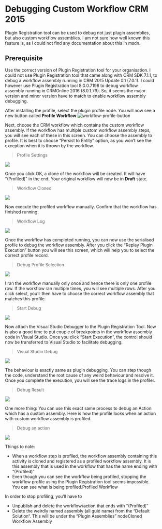 # Debugging Custom Workflow CRM 2015

Plugin Registration tool can be used to debug not just plugin assemblies, but also custom workflow assemblies. I am not sure how well known this feature is, as I could not find any documentation about this in msdn.

## Prerequisite

Use the correct version of Plugin Registration tool for your organisation. I could not use Plugin Registration tool that came along with CRM SDK 7.1.1, to debug a workflow assembly running in CRM 2015 Update 0.1 (7.0.1). I could however use Plugin Registration tool 8.0.0.7198 to debug workflow assembly running in CRMOnline 2016 (8.0.1.79). So, it seems the major version and minor version have to match to enable workflow assembly debugging.

After installing the profile, select the plugin profile node. You will now see a new button called **Profile Workflow**
<img src="/Images/workflow-profile-button.png" alt="workflow-profile-button"/>

Next, choose the CRM workflow which contains the custom workflow assembly. If the workflow has multiple custom workflow assembly steps, you will see each of these in this screen. You can choose the assembly to profile. It is best to choose “Persist to Entity” option, as you won’t see the exception when it is thrown by the workflow.

> Profile Settings
<img src="/Images/profile-settings.png">
 

Once you click OK, a clone of the workflow will be created. It will have “(Profiled)” in the end. Your original workflow will now be in **Draft** state.

> Workflow Cloned
<img src="/Images/workflow-cloned1.png">


Now execute the profiled workflow manually. Confirm that the workflow has finished running.

> Workflow Log
<img src="/Images/workflow-log.png">

Once the workflow has completed running, you can now use the serialised profile to debug the workflow assembly. After you click the “Replay Plugin Execution” button you will see this screen, which will help you to select the correct profile record.

> Debug Profile Selection
<img src="/Images/debug-profile-selection.png">

I ran the workflow manually only once and hence there is only one profile row. If the workflow ran multiple times, you will see multiple rows. After you click select, you’ll then have to choose the correct workflow assembly that matches this profile.

> Start Debug
<img src="/Images/start-debug.png">

Now attach the Visual Studio Debugger to the Plugin Registration Tool. Now is also a good time to put couple of breakpoints in the workflow assembly code in Visual Studio. Once you click “Start Execution”, the control should now be transferred to Visual Studio to facilitate debugging.

> Visual Studio Debug
<img src="/Images/visual-studio-debug.png">

The behaviour is exactly same as plugin debugging. You can step though the code, understand the root cause of any weird behaviour and resolve it. Once you complete the execution, you will see the trace logs in the profiler.

> Debug Result
<img src="/Images/debug-result.png">

One more thing: You can use this exact same process to debug an Action which has a custom assembly. Here is how the profile looks when an action with custom workflow assembly is profiled.

> Debug an action
<img src="/Images/debug-an-action.png">

Things to note:
- When a workflow step is profiled, the workflow assembly containing this activity is cloned and registered as a profiled workflow assembly. It is this assembly that is used in the workflow that has the name ending with “(Profiled)”
- Even though you can see the workflow being profiled, stopping the workflow profile using the Plugin Registration tool seems impossible. You can see what is being profiled.Profiled Workflow

In order to stop profiling, you’ll have to
- Unpublish and delete the workflow/action that ends with “(Profiled)“
- Delete the weirdly named assembly (all guid name) from the “Default Solution“. This will be under the “Plugin Assemblies” nodeCloned Workflow Assembly

